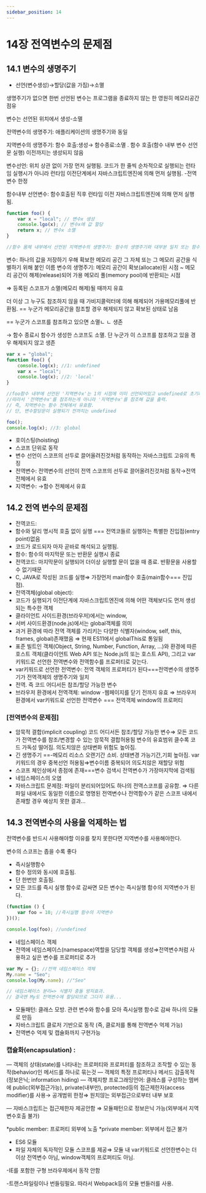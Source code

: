 ```yaml
---
sidebar_position: 14
---
```


# 14장 전역변수의 문제점

## 14.1 변수의 생명주기

-   선언(변수생성)→할당(값을 가짐)→소멸

생명주기가 없으면 한번 선언된 변수는 프로그램을 종료하지 않는 한 영원히 메모리공간 점유

변수는 선언된 위치에서 생성-소멸

전역변수의 생명주기: 애플리케이션의 생명주기와 동일

지역변수의 생명주기: 함수 호출:생성→ 함수종료:소멸 .
함수 호출(함수 내부 변수 선언문 실행) 이전까지는 생성되지 않음

변수선언: 위치 상관 없이 가장 먼저 실행됨. 코드가 한 줄씩 순차적으로 실행되는 런타임 실행시가 아니라 런타임 이전단계에서 자바스크립트엔진에 의해 먼저 실행됨. -전역변수 한정

함수내부 선언변수: 함수호출된 직후 런타임 이전 자바스크립트엔진에 의해 먼저 실행됨.

```jsx
function foo() {
    var x = "local"; // 변수x 생성
    console.lgo(x); // 변수x에 값 할당
    return x; // 변수x 소멸
}

//함수 몸체 내부에서 선언된 지역변수의 생명주기: 함수의 생명주기와 대부분 일치 또는 함수보다 오래 생존.
```

변수: 하나의 값을 저장하기 우해 확보한 메모리 공간 그 자체
또는 그 메모리 공간을 식별하기 위해 붙인 이름
변수의 생명주기: 메모리 공간이 확보(allocate)된 시점
~ 메모리 공간이 해제(release)되어 가용 메모리 풀(memory pool)에 반환되는 시점

⇒ 등록된 스코프가 소멸(메모리 해제)될 때까지 유효

더 이상 그 누구도 참조하지 않을 때 가비지콜럭터에 의해 해제되어 가용메모리풀에 반환됨.
== 누군가 메모리공간을 참조할 경우 해제되지 않고 확보된 상태로 남음

== 누군가 스코프를 참조하고 있으면 소멸ㄴ ㄴ 생존

→ 함수 종료시 함수가 생성한 스코프도 소멸. 단 누군가 이 스코프를 참조하고 있을 경우 해제되지 않고 생존

```jsx
var x = "global";
function foo() {
    console.log(x); //1: undefined
    var x = "local";
    console.log(x); //2: 'local'
}

//foo함수 내부에 선언된 '지역변수x'는 1의 시점에 이미 선언되어있고 undefined로 초기화되어있음
//따라서 '전역변수x'를 참조하는게 아니라 '지역변수x'를 참조해 값을 출력.
// 즉, 지역변수는 함수 전체에서 유효함.
// 단, 변수할당문이 실행되기 전까지는 undefined

foo();
console.log(x); //3: global
```

-   호이스팅(hoisting)
-   스코프 단위로 동작
-   변수 선언이 스코프의 선두로 끌어올려진것처럼 동작하는 자바스크립트 고유의 특징
-   전역변수: 전역변수의 선언이 전역 스코프의 선두로 끌어올려진것처럼 동작→전역전체에서 유효
-   지역변수: →함수 전체에서 유효

## 14.2 전역 변수의 문제점

-   전역코드:
-   함수와 달리 명시적 호출 없이 실행 === 전역코들르 실행하는 특별한 진입점(entry point)없음
-   코드가 로드되자 마자 곧바로 해석되고 실행됨.
-   함수: 함수의 마지막문 또는 반환문 실행시 종료
-   전역코드: 마지막문이 실행되어 더이상 실행할 문이 없을 때 종료. 반황문을 사용할수 없기때문
-   C, JAVA로 작성된 코드를 실행⇒ 가장먼저 main함수 호출(main함수=== 진입점).
-   전역객체(global object):
-   코드가 실행되기 이전단계에 자바스크립트엔진에 의해 어떤 객체보다도 먼저 생성되는 특수한 객체
-   클라이언트 사이드환경(브라우저)에서는 window,
-   서버 사이드환경(node.js)에서는 global객체를 의미
-   과거 환경에 따라 전역 객체를 가리키는 다양한 식별자(window, self, this, frames, global)존재했음
    ⇒ 현재 ES11에서 globalThis로 통일됨
-   표준 빌트인 객체(Object, String, Number, Function, Array, ...)와
    환경에 따른 호스트 객체(클라이언트 Web API 또는 Node.js의 또는 호스트 API),
    그리고 var키워드로 선언한 전역변수와 전역함수를 프로퍼티로 갖는다.
-   var키워드로 선언한 전역변수: 전역 객체의 프로퍼티가 된다===전역변수의 생명주기가 전역객체의 생명주기와 일치
-   전역. 즉 코드 어디서든 참조/할당 가능한 변수
-   브라우저 환경에서 전역객체: window -웹페이지를 닫기 전까지 유효
    ⇒ 브라우저 환경에서 var키워드로 선언한 전역변수 === 전역객체 window의 프로퍼티

### [전역변수의 문제점]

-   암묵적 결합(implicit coupling)
    코드 어디서든 참조/할당 가능한 변수⇒ 모든 코드가 전역변수를 참조/변경할 수 있는 암묵적 결합허용됨
    변수의 유효범위 클수록 코드 가독성 떨어짐. 의도치않은 상태변화 위험도 높아짐.
-   긴 생명주기 ==-메모리 리소스 오랜기간 소비. 상태변경 가능기간,기회 높아짐.
    var키워드의 경우 중복선언 허용됨⇒변수이름 중복되어 의도치않은 재할당 위험
-   스코프 체인상에서 종점에 존재===변수 검색시 전역변수가 가장마지막에 검색됨
-   네임스페이스의 오염
-   자바스크립트 문제점: 파일이 분리되어있어도 하나의 전역스코프를 공유함. ⇒ 다른파일 내에서도 동일한 이름으로 명명된 전역변수나 전역함수가 같은 스코프 내에서 존재할 경우 예상치 못한 결과...

## 14.3 전역변수의 사용을 억제하는 법

전역변수를 반드시 사용해야할 이유를 찾지 못한다면 지역변수를 사용해야한다.

변수의 스코프는 좁을 수록 좋다

-   즉시실행함수
-   함수 정의와 동시에 호출됨.
-   단 한번만 호출됨.
-   모든 코드를 즉시 실행 함수로 감싸면 모든 변수는 즉시실행 함수의 지역변수가 된다.

```jsx
(function () {
    var foo = 10; //즉시실행 함수의 지역변수
})();

console.log(foo); //undefined
```

-   네임스페이스 객체
-   전역에 네임스페이스(namespace)역할을 담당할 객체를 생성⇒전역변수처럼 사용하고 싶은 변수를 프로퍼티로 추가

```jsx
var My = {}; //전역 네임스페이스 객체
My.name = "Seo";
console.log(My.name); //"Seo"

// 네임스페이스 분리=> 식별자 충돌 방지효과.
// 결국엔 My도 전역변수에 할당되므로 그다지 유용...
```

-   모듈패턴: 클래스 모방. 관련 변수와 함수를 모아 즉시실행 함수로 감싸 하나의 모듈로 만듬
-   자바스크립트 클로저 기반으로 동작 (즉, 클로저를 통해 전역변수 억제 가능)
-   전역변수 억제 및 캡슐화까지 구현가능

### 캡슐화(encapsulation) :

— 객체의 상태(state)를 나타내는 프로퍼티와
프로퍼티를 참조하고 조작할 수 있는 동작(behavior)인 메서드를
하나로 묶는것
— 객체의 특정 프로퍼티나 메서드 감출목적(정보은닉; information hiding)
— 객체지향 프로그래밍언어: 클래스를 구성하는 멤버에 public(외부접근가능), private(내부만), protected등의 접근제한자(access modifier)를 사용→ 공개범위 한정⇒ 원치않는 외부접근으로부터 내부 보호

— 자바스크립트는 접근제한자 제공안함 ⇒ 모듈패턴으로 정보은닉 가능(외부에서 지역변수호출 불가)

*public member: 프로퍼티 외부에 노출
*private member: 외부에서 접근 불가

-   ES6 모듈
-   파일 자체의 독자적인 모듈 스코프를 제공⇒ 모듈 내 var키워드로 선언한변수는 더이상 전역변수 아님, window객체의 프로퍼티도 아님.

-IE를 포함한 구형 브라우제에서 동작 안함

-트랜스파일링이나 번들링필요. 따라서 Webpack등의 모듈 번들러를 사용.
